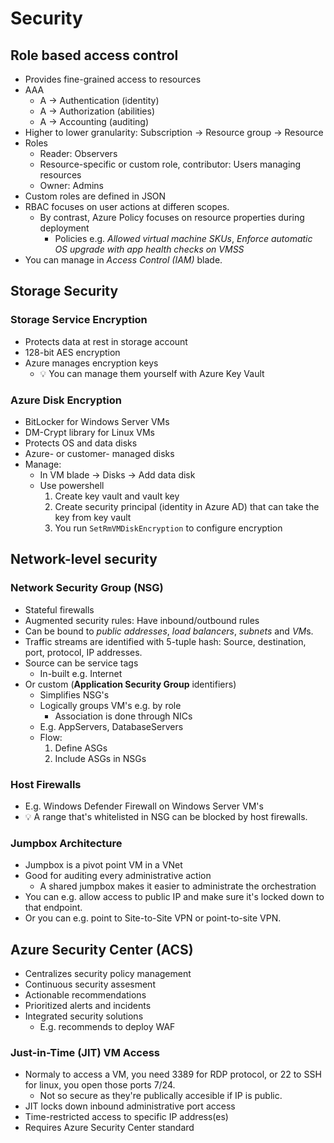 # Security

## Role based access control

- Provides fine-grained access to resources
- AAA
  - A -> Authentication (identity)
  - A -> Authorization (abilities)
  - A -> Accounting (auditing)
- Higher to lower granularity: Subscription -> Resource group -> Resource
- Roles
  - Reader: Observers
  - Resource-specific or custom role, contributor: Users managing resources
  - Owner: Admins
- Custom roles are defined in JSON
- RBAC focuses on user actions at differen scopes.
  - By contrast, Azure Policy focuses on resource properties during deployment
    - Policies e.g. *Allowed virtual machine SKUs*, *Enforce automatic OS upgrade with app health checks on VMSS*
- You can manage in *Access Control (IAM)* blade.

## Storage Security

### Storage Service Encryption

- Protects data at rest in storage account
- 128-bit AES encryption
- Azure manages encryption keys
  - 💡 You can manage them yourself with Azure Key Vault

### Azure Disk Encryption

- BitLocker for Windows Server VMs
- DM-Crypt library for Linux VMs
- Protects OS and data disks
- Azure- or customer- managed disks
- Manage:
  - In VM blade -> Disks -> Add data disk
  - Use powershell
    1. Create key vault and vault key
    2. Create security principal (identity in Azure AD) that can take the key from key vault
    3. You run `SetRmVMDiskEncryption` to configure encryption

## Network-level security

### Network Security Group (NSG)

- Stateful firewalls
- Augmented security rules: Have inbound/outbound rules
- Can be bound to *public addresses*, *load balancers*, *subnets* and *VM*s.
- Traffic streams are identified with 5-tuple hash: Source, destination, port, protocol, IP addresses.
- Source can be service tags
  - In-built e.g. Internet
- Or custom (**Application Security Group** identifiers)
  - Simplifies NSG's
  - Logically groups VM's e.g. by role
    - Association is done through NICs
  - E.g. AppServers, DatabaseServers
  - Flow:
     1. Define ASGs
     2. Include ASGs in NSGs

### Host Firewalls

- E.g. Windows Defender Firewall on Windows Server VM's
- 💡 A range that's whitelisted in NSG can be blocked by host firewalls.

### Jumpbox Architecture

- Jumpbox is a pivot point VM in a VNet
- Good for auditing every administrative action
  - A shared jumpbox makes it easier to administrate the orchestration
- You can e.g. allow access to public IP and make sure it's locked down to that endpoint.
- Or you can e.g. point to Site-to-Site VPN or point-to-site VPN.

## Azure Security Center (ACS)

- Centralizes security policy management
- Continuous security assesment
- Actionable recommendations
- Prioritized alerts and incidents
- Integrated security solutions
  - E.g. recommends to deploy WAF

### Just-in-Time (JIT) VM Access

- Normaly to access a VM, you need 3389 for RDP protocol, or 22 to SSH for linux, you open those ports 7/24.
  - Not so secure as they're publically accesible if IP is public.
- JIT locks down inbound administrative port access
- Time-restricted access to specific IP address(es)
- Requires Azure Security Center standard
